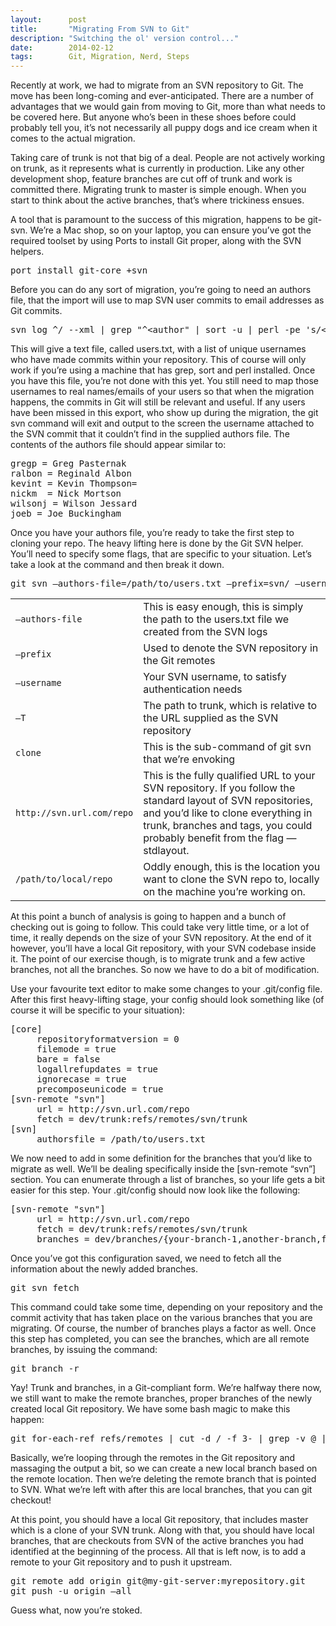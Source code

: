 ```yaml
---
layout:      post
title:       "Migrating From SVN to Git"
description: "Switching the ol' version control..."
date:        2014-02-12
tags:        Git, Migration, Nerd, Steps
---
```


Recently at work, we had to migrate from an SVN repository to Git. The move has been long-coming and ever-anticipated. There are a number of advantages that we would gain from moving to Git, more than what needs to be covered here. But anyone who’s been in these shoes before could probably tell you, it’s not necessarily all puppy dogs and ice cream when it comes to the actual migration.

Taking care of trunk is not that big of a deal. People are not actively working on trunk, as it represents what is currently in production. Like any other development shop, feature branches are cut off of trunk and work is committed there. Migrating trunk to master is simple enough. When you start to think about the active branches, that’s where trickiness ensues.

A tool that is paramount to the success of this migration, happens to be git-svn. We’re a Mac shop, so on your laptop, you can ensure you’ve got the required toolset by using Ports to install Git proper, along with the SVN helpers.

<pre class="code">
port install git-core +svn
</pre>

Before you can do any sort of migration, you’re going to need an authors file, that the import will use to map SVN user commits to email addresses as Git commits. 

<pre class="code">
svn log ^/ --xml | grep &quot;^&lt;author&quot; | sort -u | perl -pe 's/&lt;author&gt;(.*?)<\/author&gt;/$1 = /' &gt; users.txt
</pre>

This will give a text file, called users.txt, with a list of unique usernames who have made commits within your repository. This of course will only work if you’re using a machine that has grep, sort and perl installed. Once you have this file, you’re not done with this yet. You still need to map those usernames to real names/emails of your users so that when the migration happens, the commits in Git will still be relevant and useful. If any users have been missed in this export, who show up during the migration, the git svn command will exit and output to the screen the username attached to the SVN commit that it couldn’t find in the supplied authors file. The contents of the authors file should appear similar to:

<pre class="code">
gregp = Greg Pasternak <gregp@somedomain.net>
ralbon = Reginald Albon <ralbon@somedomain.net>
kevint = Kevin Thompson= <kevint@somedomain.net>
nickm  = Nick Mortson <nickm@somedomain.net>
wilsonj = Wilson Jessard <wilsonj@somedomain.net>
joeb = Joe Buckingham <joeb@somedomain.net>
</pre>

Once you have your authors file, you’re ready to take the first step to cloning your repo. The heavy lifting here is done by the Git SVN helper. You’ll need to specify some flags, that are specific to your situation. Let’s take a look at the command and then break it down.

<pre class="code">
git svn —authors-file=/path/to/users.txt —prefix=svn/ —username=[svn-username] -T relative/to/trunk clone http://svn.url.com/repo /path/to/local/repo
</pre>

<table class="code-definitions">
    <tr>
        <td><code>—authors-file</code></td>
        <td>This is easy enough, this is simply the path to the users.txt file we created from the SVN logs</td>
    </tr>
    <tr>
        <td><code>—prefix</code></td>
        <td>Used to denote the SVN repository in the Git remotes</td>
    </tr>
    <tr>
        <td><code>—username</code></td>
        <td>Your SVN username, to satisfy authentication needs</td>
    </tr>
    <tr>
        <td><code>—T</code></td>
        <td>The path to trunk, which is relative to the URL supplied as the SVN repository</td>
    </tr>
    <tr>
        <td><code>clone</code></td>
        <td>This is the sub-command of git svn that we’re envoking</td>
    </tr>
    <tr>
        <td><code>http://svn.url.com/repo</code></td>
        <td>This is the fully qualified URL to your SVN repository. If you follow the standard layout of SVN repositories, and you’d like to clone everything in trunk, branches and tags, you could probably benefit from the flag —stdlayout.</td>
    </tr>
    <tr>
        <td><code>/path/to/local/repo</code></td>
        <td>Oddly enough, this is the location you want to clone the SVN repo to, locally on the machine you’re working on.</td>
    </tr>
</table>

At this point a bunch of analysis is going to happen and a bunch of checking out is going to follow. This could take very little time, or a lot of time, it really depends on the size of your SVN repository. At the end of it however, you’ll have a local Git repository, with your SVN codebase inside it. The point of our exercise though, is to migrate trunk and a few active branches, not all the branches. So now we have to do a bit of modification.

Use your favourite text editor to make some changes to your .git/config file. After this first heavy-lifting stage, your config should look something like (of course it will be specific to your situation):

<pre class="code">
[core]
     repositoryformatversion = 0
     filemode = true
     bare = false
     logallrefupdates = true
     ignorecase = true
     precomposeunicode = true
[svn-remote "svn"]
     url = http://svn.url.com/repo
     fetch = dev/trunk:refs/remotes/svn/trunk
[svn]
     authorsfile = /path/to/users.txt
</pre>

We now need to add in some definition for the branches that you’d like to migrate as well. We’ll be dealing specifically inside the [svn-remote “svn”] section. You can enumerate through a list of branches, so your life gets a bit easier for this step. Your .git/config should now look like the following:

<pre class="code">
[svn-remote "svn"]
     url = http://svn.url.com/repo
     fetch = dev/trunk:refs/remotes/svn/trunk
     branches = dev/branches/{your-branch-1,another-branch,feature-awesome}/:refs/remotes/*
</pre>

Once you’ve got this configuration saved, we need to fetch all the information about the newly added branches.

<pre class="code">
git svn fetch
</pre>

This command could take some time, depending on your repository and the commit activity that has taken place on the various branches that you are migrating. Of course, the number of branches plays a factor as well. Once this step has completed, you can see the branches, which are all remote branches, by issuing the command:

<pre class="code">
git branch -r
</pre>

Yay! Trunk and branches, in a Git-compliant form. We’re halfway there now, we still want to make the remote branches, proper branches of the newly created local Git repository. We have some bash magic to make this happen:

<pre class="code">
git for-each-ref refs/remotes | cut -d / -f 3- | grep -v @ | while read branchname; do git branch "$branchname" "refs/remotes/$branchname"; git branch -r -d "$branchname"; done
</pre>

Basically, we’re looping through the remotes in the Git repository and massaging the output a bit, so we can create a new local branch based on the remote location. Then we’re deleting the remote branch that is pointed to SVN. What we’re left with after this are local branches, that you can git checkout!

At this point, you should have a local Git repository, that includes master which is a clone of your SVN trunk. Along with that, you should have local branches, that are checkouts from SVN of the active branches you had identified at the beginning of the process. All that is left now, is to add a remote to your Git repository and to push it upstream.

<pre class="code">
git remote add origin git@my-git-server:myrepository.git
git push -u origin —all
</pre>

Guess what, now you’re stoked.
